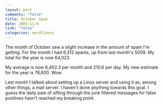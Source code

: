 ```yaml
--- 
layout: post
comments: "false"
title: October Spam
date: 2003-11-6
link: "false"
categories: nerdliness
---
```

The month of October saw a slight increase in the amount of spam I'm getting. For the month I had 6,312 spams, up from last month's 5009. My total for the year is now 64,023.

My average is now 6,402.3 per month and 210.6 per day. My new estimate for the year is 76,600. Wow.

Last month I talked about setting up a Linux server and using it as, among other things, a mail server. I haven't done anything towards this goal. I guess the daily pain of sifting through the junk filtered messages for false positives hasn't reached my breaking point.
